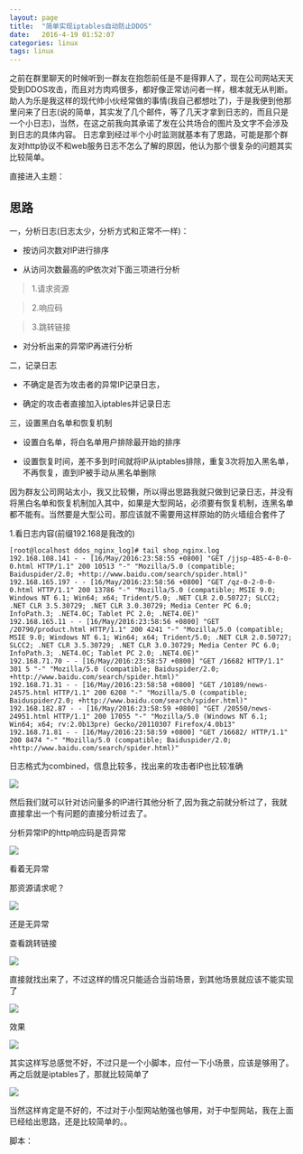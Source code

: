 ```yaml
---
layout: page
title:  "简单实现iptables自动防止DDOS"
date:   2016-4-19 01:52:07
categories: linux
tags: linux
---
```

  之前在群里聊天的时候听到一群友在抱怨前任是不是得罪人了，现在公司网站天天受到DDOS攻击，而且对方肉鸡很多，都好像正常访问者一样，根本就无从判断。助人为乐是我这样的现代帅小伙经常做的事情(我自己都想吐了)，于是我便到他那里问来了日志(说的简单，其实发了几个邮件，等了几天才拿到日志的，而且只是一个小日志)，当然，在这之前我向其承诺了发在公共场合的图片及文字不会涉及到日志的具体内容。
  日志拿到经过半个小时监测就基本有了思路，可能是那个群友对http协议不和web服务日志不怎么了解的原因，他认为那个很复杂的问题其实比较简单。

直接进入主题：

## 思路

 一，分析日志(日志太少，分析方式和正常不一样)：

 - 按访问次数对IP进行排序

 - 从访问次数最高的IP依次对下面三项进行分析

> 	 1.请求资源

>	 2.响应码

>	 3.跳转链接



 - 对分析出来的异常IP再进行分析

 二，记录日志

 - 不确定是否为攻击者的异常IP记录日志，

 - 确定的攻击者直接加入iptables并记录日志

 三，设置黑白名单和恢复机制

 - 设置白名单，将白名单用户排除最开始的排序

 - 设置恢复时间，差不多到时间就将IP从iptables排除，重复3次将加入黑名单，不再恢复，直到IP被手动从黑名单删除


因为群友公司网站太小，我又比较懒，所以得出思路我就只做到记录日志，并没有将黑白名单和恢复机制加入其中，如果是大型网站，必须要有恢复机制，连黑名单都不能有。当然要是大型公司，那应该就不需要用这样原始的防火墙组合套件了



1.看日志内容(前缀192.168是我改的)

	[root@localhost ddos_nginx_log]# tail shop_nginx.log 
	192.168.108.141 - - [16/May/2016:23:58:55 +0800] "GET /jjsp-485-4-0-0-0.html HTTP/1.1" 200 10513 "-" "Mozilla/5.0 (compatible; Baiduspider/2.0; +http://www.baidu.com/search/spider.html)"
	192.168.165.197 - - [16/May/2016:23:58:56 +0800] "GET /qz-0-2-0-0-0.html HTTP/1.1" 200 13786 "-" "Mozilla/5.0 (compatible; MSIE 9.0; Windows NT 6.1; Win64; x64; Trident/5.0; .NET CLR 2.0.50727; SLCC2; .NET CLR 3.5.30729; .NET CLR 3.0.30729; Media Center PC 6.0; InfoPath.3; .NET4.0C; Tablet PC 2.0; .NET4.0E)"
	192.168.165.11 - - [16/May/2016:23:58:56 +0800] "GET /20790/product.html HTTP/1.1" 200 4241 "-" "Mozilla/5.0 (compatible; MSIE 9.0; Windows NT 6.1; Win64; x64; Trident/5.0; .NET CLR 2.0.50727; SLCC2; .NET CLR 3.5.30729; .NET CLR 3.0.30729; Media Center PC 6.0; InfoPath.3; .NET4.0C; Tablet PC 2.0; .NET4.0E)"
	192.168.71.70 - - [16/May/2016:23:58:57 +0800] "GET /16682 HTTP/1.1" 301 5 "-" "Mozilla/5.0 (compatible; Baiduspider/2.0; +http://www.baidu.com/search/spider.html)"
	192.168.71.31 - - [16/May/2016:23:58:58 +0800] "GET /10189/news-24575.html HTTP/1.1" 200 6208 "-" "Mozilla/5.0 (compatible; Baiduspider/2.0; +http://www.baidu.com/search/spider.html)"
	192.168.182.87 - - [16/May/2016:23:58:59 +0800] "GET /20550/news-24951.html HTTP/1.1" 200 17055 "-" "Mozilla/5.0 (Windows NT 6.1; Win64; x64; rv:2.0b13pre) Gecko/20110307 Firefox/4.0b13"
	192.168.71.81 - - [16/May/2016:23:58:59 +0800] "GET /16682/ HTTP/1.1" 200 8474 "-" "Mozilla/5.0 (compatible; Baiduspider/2.0; +http://www.baidu.com/search/spider.html)"

日志格式为combined，信息比较多，找出来的攻击者IP也比较准确

![][image-1]

然后我们就可以针对访问量多的IP进行其他分析了,因为我之前就分析过了，我就直接拿出一个有问题的直接分析过去了。

分析异常IP的http响应码是否异常

![][image-2]

看着无异常

那资源请求呢？

![][image-3]

还是无异常

查看跳转链接

![][image-4]

直接就找出来了，不过这样的情况只能适合当前场景，到其他场景就应该不能实现了

![][image-5]

效果

![][image-6]

其实这样写总感觉不好，不过只是一个小脚本，应付一下小场景，应该是够用了。
再之后就是iptables了，那就比较简单了

![][image-7]

当然这样肯定是不好的，不过对于小型网站勉强也够用，对于中型网站，我在上面已经给出思路，还是比较简单的。。

脚本：

[image-1]:	https://github.com/chenyanshan/images/blob/master/linux/sh/ddos_iptables/2%E7%8E%B0%E8%B1%A1_1.png?raw=true
[image-2]:	https://github.com/chenyanshan/images/blob/master/linux/sh/ddos_iptables/3code.png?raw=true
[image-3]:	https://github.com/chenyanshan/images/blob/master/linux/sh/ddos_iptables/3.png?raw=true
[image-4]:	https://github.com/chenyanshan/images/blob/master/linux/sh/ddos_iptables/4code2.png?raw=true
[image-5]:	https://github.com/chenyanshan/images/blob/master/linux/sh/ddos_iptables/5shell_2.png?raw=true
[image-6]:	https://github.com/chenyanshan/images/blob/master/linux/sh/ddos_iptables/2%E7%8E%B0%E8%B1%A1_1.png?raw=true
[image-7]:	https://github.com/chenyanshan/images/blob/master/linux/sh/ddos_iptables/6iptables.png?raw=true

